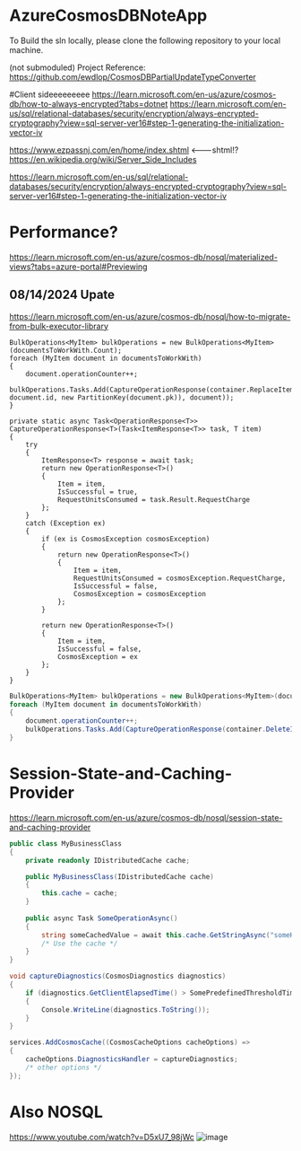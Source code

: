 # AzureCosmosDBNoteApp

To Build the sln locally, please clone the following repository to your local machine.

(not submoduled)
Project Reference: https://github.com/ewdlop/CosmosDBPartialUpdateTypeConverter

#Client sideeeeeeeee
https://learn.microsoft.com/en-us/azure/cosmos-db/how-to-always-encrypted?tabs=dotnet
https://learn.microsoft.com/en-us/sql/relational-databases/security/encryption/always-encrypted-cryptography?view=sql-server-ver16#step-1-generating-the-initialization-vector-iv

https://www.ezpassnj.com/en/home/index.shtml <---shtml!?
https://en.wikipedia.org/wiki/Server_Side_Includes

https://learn.microsoft.com/en-us/sql/relational-databases/security/encryption/always-encrypted-cryptography?view=sql-server-ver16#step-1-generating-the-initialization-vector-iv

# Performance? 
https://learn.microsoft.com/en-us/azure/cosmos-db/nosql/materialized-views?tabs=azure-portal#Previewing

## 08/14/2024 Upate
https://learn.microsoft.com/en-us/azure/cosmos-db/nosql/how-to-migrate-from-bulk-executor-library
```
BulkOperations<MyItem> bulkOperations = new BulkOperations<MyItem>(documentsToWorkWith.Count);
foreach (MyItem document in documentsToWorkWith)
{
    document.operationCounter++;
    bulkOperations.Tasks.Add(CaptureOperationResponse(container.ReplaceItemAsync(document, document.id, new PartitionKey(document.pk)), document));
}
```
```
private static async Task<OperationResponse<T>> CaptureOperationResponse<T>(Task<ItemResponse<T>> task, T item)
{
    try
    {
        ItemResponse<T> response = await task;
        return new OperationResponse<T>()
        {
            Item = item,
            IsSuccessful = true,
            RequestUnitsConsumed = task.Result.RequestCharge
        };
    }
    catch (Exception ex)
    {
        if (ex is CosmosException cosmosException)
        {
            return new OperationResponse<T>()
            {
                Item = item,
                RequestUnitsConsumed = cosmosException.RequestCharge,
                IsSuccessful = false,
                CosmosException = cosmosException
            };
        }

        return new OperationResponse<T>()
        {
            Item = item,
            IsSuccessful = false,
            CosmosException = ex
        };
    }
}
```
```cs
BulkOperations<MyItem> bulkOperations = new BulkOperations<MyItem>(documentsToWorkWith.Count);
foreach (MyItem document in documentsToWorkWith)
{
    document.operationCounter++;
    bulkOperations.Tasks.Add(CaptureOperationResponse(container.DeleteItemAsync<MyItem>(document.id, new PartitionKey(document.pk)), document));
}
```

# Session-State-and-Caching-Provider
https://learn.microsoft.com/en-us/azure/cosmos-db/nosql/session-state-and-caching-provider

```cs
public class MyBusinessClass
{
    private readonly IDistributedCache cache;

    public MyBusinessClass(IDistributedCache cache)
    {
        this.cache = cache;
    }
    
    public async Task SomeOperationAsync()
    {
        string someCachedValue = await this.cache.GetStringAsync("someKey");
        /* Use the cache */
    }
}
```

```cs
void captureDiagnostics(CosmosDiagnostics diagnostics)
{
    if (diagnostics.GetClientElapsedTime() > SomePredefinedThresholdTime)
    {
        Console.WriteLine(diagnostics.ToString());
    }
}

services.AddCosmosCache((CosmosCacheOptions cacheOptions) =>
{
    cacheOptions.DiagnosticsHandler = captureDiagnostics;
    /* other options */
});
```
# Also NOSQL 
https://www.youtube.com/watch?v=D5xU7_98jWc
![image](https://github.com/user-attachments/assets/982d6f6e-286b-4c94-88e4-d3e71330af9e)
